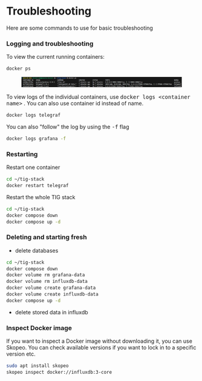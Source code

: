 # Troubleshooting

Here are some commands to use for basic troubleshooting

### Logging and troubleshooting

To view the current running containers:

```bash
docker ps
```

<div data-full-width="true"><figure><img src="../../.gitbook/assets/image (94).png" alt=""><figcaption></figcaption></figure></div>

To view logs of the individual containers, use <kbd>docker logs \<container name></kbd> . You can also use container id instead of name.

```bash
docker logs telegraf
```

You can also "follow" the log by using the <kbd>-f</kbd> flag

```bash
docker logs grafana -f
```

### Restarting

Restart one container

```bash
cd ~/tig-stack
docker restart telegraf
```

Restart the whole TIG stack

```bash
cd ~/tig-stack
docker compose down
docker compose up -d
```

### Deleting and starting fresh

* delete databases

```bash
cd ~/tig-stack
docker compose down
docker volume rm grafana-data
docker volume rm influxdb-data
docker volume create grafana-data
docker volume create influxdb-data
docker compose up -d
```

* delete stored data in influxdb



### Inspect Docker image

If you want to inspect a Docker image without downloading it, you can use Skopeo. You can check available versions if you want to lock in to a specific version etc.

```bash
sudo apt install skopeo
skopeo inspect docker://influxdb:3-core
```

